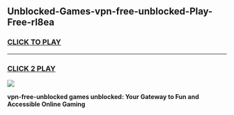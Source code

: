 
## Unblocked-Games-vpn-free-unblocked-Play-Free-rl8ea
<h3>
<a href="https://premium76.site?title=vpn-free-unblocked&ref=20M">CLICK TO PLAY</a></h3>
<hr>

<h3>
<a href="https://premium76.site?title=vpn-free-unblocked&ref=20M">CLICK 2 PLAY</a>
  
</h3>

<a href="https://premium76.site?title=vpn-free-unblocked&ref=19M"><img src="https://clearcache.store/games.png"></a>


**vpn-free-unblocked games unblocked: Your Gateway to Fun and Accessible Online Gaming**
